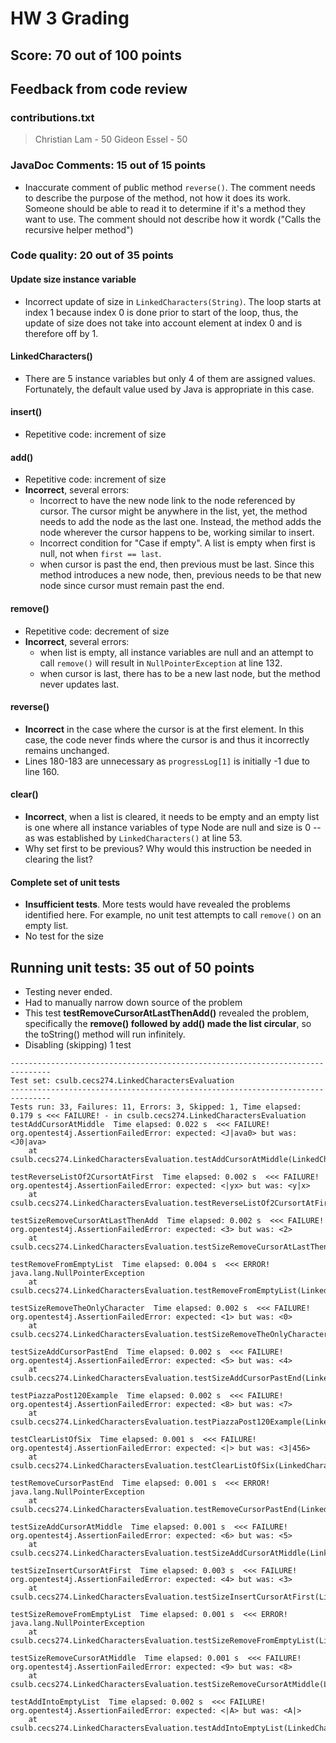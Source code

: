 # HW 3 Grading

## Score: 70 out of 100 points

## Feedback from code review

### contributions.txt
> Christian Lam - 50
> Gideon Essel - 50

### JavaDoc Comments: 15 out of 15 points
* Inaccurate comment of public method `reverse()`. The comment needs to describe the purpose of the method, not how it does its work. Someone should be able to read it to determine if it's a method they want to use. The comment should not describe how it wordk ("Calls the recursive helper method")

### Code quality: 20 out of 35 points

#### Update size instance variable
* Incorrect update of size in `LinkedCharacters(String)`. The loop starts at index 1 because index 0 is done prior to start of the loop, thus, the update of size does not take into account element at index 0 and is therefore off by 1.

#### LinkedCharacters()
* There are 5 instance variables but only 4 of them are assigned values. Fortunately, the default value used by Java is appropriate in this case.

#### insert()
* Repetitive code: increment of size

#### add()
* Repetitive code: increment of size
* **Incorrect**, several errors:
  * Incorrect to have the new node link to the node referenced by cursor. The cursor might be anywhere in the list, yet, the method needs to add the node as the last one. Instead, the method adds the node wherever the cursor happens to be, working similar to insert.
  * Incorrect condition for "Case if empty". A list is empty when first is null, not when `first == last`. 
  * when cursor is past the end, then previous must be last. Since this method introduces a new node, then, previous needs to be that new node since cursor must remain past the end.


#### remove()
* Repetitive code: decrement of size
* **Incorrect**, several errors:
  * when list is empty, all instance variables are null and an attempt to call `remove()` will result in `NullPointerException` at line 132.
  * when cursor is last, there has to be a new last node, but the method never updates last. 

#### reverse()
* **Incorrect** in the case where the cursor is at the first element. In this case, the code never finds where the cursor is and thus it incorrectly remains unchanged.
* Lines 180-183 are unnecessary as `progressLog[1]` is initially -1 due to line 160.


#### clear()
* **Incorrect**, when a list is cleared, it needs to be empty and an empty list is one where all instance variables of type Node are null and size is 0 -- as was established by `LinkedCharacters()` at line 53.
* Why set first to be previous? Why would this instruction be needed in clearing the list?

#### Complete set of unit tests
* **Insufficient tests**. More tests would have revealed the problems identified here. For example, no unit test attempts to call `remove()` on an empty list.
* No test for the size

## Running unit tests: 35 out of 50 points
* Testing never ended.
* Had to manually narrow down source of the problem
* This test **testRemoveCursorAtLastThenAdd()** revealed the problem, specifically the **remove() followed by add() made the list circular**, so the toString() method will run infinitely.
* Disabling (skipping) 1 test
```
-------------------------------------------------------------------------------
Test set: csulb.cecs274.LinkedCharactersEvaluation
-------------------------------------------------------------------------------
Tests run: 33, Failures: 11, Errors: 3, Skipped: 1, Time elapsed: 0.179 s <<< FAILURE! - in csulb.cecs274.LinkedCharactersEvaluation
testAddCursorAtMiddle  Time elapsed: 0.022 s  <<< FAILURE!
org.opentest4j.AssertionFailedError: expected: <J|ava0> but was: <J0|ava>
	at csulb.cecs274.LinkedCharactersEvaluation.testAddCursorAtMiddle(LinkedCharactersEvaluation.java:106)

testReverseListOf2CursortAtFirst  Time elapsed: 0.002 s  <<< FAILURE!
org.opentest4j.AssertionFailedError: expected: <|yx> but was: <y|x>
	at csulb.cecs274.LinkedCharactersEvaluation.testReverseListOf2CursortAtFirst(LinkedCharactersEvaluation.java:265)

testSizeRemoveCursorAtLastThenAdd  Time elapsed: 0.002 s  <<< FAILURE!
org.opentest4j.AssertionFailedError: expected: <3> but was: <2>
	at csulb.cecs274.LinkedCharactersEvaluation.testSizeRemoveCursorAtLastThenAdd(LinkedCharactersEvaluation.java:221)

testRemoveFromEmptyList  Time elapsed: 0.004 s  <<< ERROR!
java.lang.NullPointerException
	at csulb.cecs274.LinkedCharactersEvaluation.testRemoveFromEmptyList(LinkedCharactersEvaluation.java:154)

testSizeRemoveTheOnlyCharacter  Time elapsed: 0.002 s  <<< FAILURE!
org.opentest4j.AssertionFailedError: expected: <1> but was: <0>
	at csulb.cecs274.LinkedCharactersEvaluation.testSizeRemoveTheOnlyCharacter(LinkedCharactersEvaluation.java:176)

testSizeAddCursorPastEnd  Time elapsed: 0.002 s  <<< FAILURE!
org.opentest4j.AssertionFailedError: expected: <5> but was: <4>
	at csulb.cecs274.LinkedCharactersEvaluation.testSizeAddCursorPastEnd(LinkedCharactersEvaluation.java:148)

testPiazzaPost120Example  Time elapsed: 0.002 s  <<< FAILURE!
org.opentest4j.AssertionFailedError: expected: <8> but was: <7>
	at csulb.cecs274.LinkedCharactersEvaluation.testPiazzaPost120Example(LinkedCharactersEvaluation.java:349)

testClearListOfSix  Time elapsed: 0.001 s  <<< FAILURE!
org.opentest4j.AssertionFailedError: expected: <|> but was: <3|456>
	at csulb.cecs274.LinkedCharactersEvaluation.testClearListOfSix(LinkedCharactersEvaluation.java:335)

testRemoveCursorPastEnd  Time elapsed: 0.001 s  <<< ERROR!
java.lang.NullPointerException
	at csulb.cecs274.LinkedCharactersEvaluation.testRemoveCursorPastEnd(LinkedCharactersEvaluation.java:236)

testSizeAddCursorAtMiddle  Time elapsed: 0.001 s  <<< FAILURE!
org.opentest4j.AssertionFailedError: expected: <6> but was: <5>
	at csulb.cecs274.LinkedCharactersEvaluation.testSizeAddCursorAtMiddle(LinkedCharactersEvaluation.java:122)

testSizeInsertCursorAtFirst  Time elapsed: 0.003 s  <<< FAILURE!
org.opentest4j.AssertionFailedError: expected: <4> but was: <3>
	at csulb.cecs274.LinkedCharactersEvaluation.testSizeInsertCursorAtFirst(LinkedCharactersEvaluation.java:54)

testSizeRemoveFromEmptyList  Time elapsed: 0.001 s  <<< ERROR!
java.lang.NullPointerException
	at csulb.cecs274.LinkedCharactersEvaluation.testSizeRemoveFromEmptyList(LinkedCharactersEvaluation.java:169)

testSizeRemoveCursorAtMiddle  Time elapsed: 0.001 s  <<< FAILURE!
org.opentest4j.AssertionFailedError: expected: <9> but was: <8>
	at csulb.cecs274.LinkedCharactersEvaluation.testSizeRemoveCursorAtMiddle(LinkedCharactersEvaluation.java:195)

testAddIntoEmptyList  Time elapsed: 0.002 s  <<< FAILURE!
org.opentest4j.AssertionFailedError: expected: <|A> but was: <A|>
	at csulb.cecs274.LinkedCharactersEvaluation.testAddIntoEmptyList(LinkedCharactersEvaluation.java:89)
```
